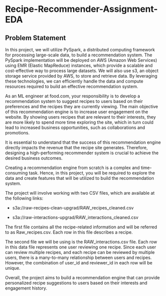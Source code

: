 # Recipe-Recommender-Assignment-EDA
## Problem Statement

In this project, we will utilize PySpark, a distributed computing framework for processing large-scale data, to build a recommendation system. The PySpark implementation will be deployed on AWS (Amazon Web Services) using EMR (Elastic MapReduce) instances, which provide a scalable and cost-effective way to process large datasets. We will also use s3, an object storage service provided by AWS, to store and retrieve data. By leveraging these technologies, we can efficiently handle the data and compute resources required to build an effective recommendation system.

As an ML engineer at food.com, your responsibility is to develop a recommendation system to suggest recipes to users based on their preferences and the recipes they are currently viewing. The main objective of this recommendation engine is to increase user engagement on the website. By showing users recipes that are relevant to their interests, they are more likely to spend more time exploring the site, which in turn could lead to increased business opportunities, such as collaborations and promotions.

It is essential to understand that the success of this recommendation engine directly impacts the revenue that the recipe site generates. Therefore, designing a high-performing recommender system is crucial to achieve the desired business outcomes.

Creating a recommendation engine from scratch is a complex and time-consuming task. Hence, in this project, you will be required to explore the data and create features that will be utilized to build the recommendation system.

The project will involve working with two CSV files, which are available at the following links:
*	s3a://raw-recipes-clean-upgrad/RAW_recipes_cleaned.csv
-	s3a://raw-interactions-upgrad/RAW_interactions_cleaned.csv

The first file contains all the recipe-related information and will be referred to as Raw_recipes.csv. Each row in this file describes a recipe.

The second file we will be using is the RAW_interactions.csv file. Each row in this data file represents one user reviewing one recipe. Since each user can review multiple recipes, and each recipe can be reviewed by multiple users, there is a many-to-many relationship between users and recipes. However, the combination of user_id and reviewer_id in each row will be unique.

Overall, the project aims to build a recommendation engine that can provide personalized recipe suggestions to users based on their interests and engagement history.

